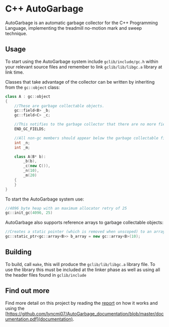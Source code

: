 # C++ AutoGarbage
AutoGarbage is an automatic garbage collector for the C++ Programming Language, implementing the treadmill no-motion mark and sweep technique.

## Usage

To start using the AutoGarbage system include `gclib/include/gc.h` within your relevant source files and remember to link `gclib/lib/libgc.a` library at link time.

Classes that take advantage of the collector can be written by inheriting from the `gc::object` class:

``` C++
class A : gc::object
{
    //These are garbage collectable objects.
    gc::field<B> _b;
    gc::field<C> _c;

    //This notifies to the garbage collector that there are no more fields in the object
    END_GC_FIELDS;

    //All non-gc members should appear below the garbage collectable fields
    int _n;
    int _m;

    class A(B* b):
        _b(b),
        _c(new C()),
        _n(10),
        _m(20)
    {
    }
}
```

To start the AutoGarbage system use:
``` C++
//4096 byte heap with an maximum allocator retry of 25
gc::init_gc(4096, 25)
```

AutoGarbage also supports reference arrays to garbage collectable objects:
``` C++
//Creates a static pointer (which is removed when unscoped) to an array
gc::static_ptr<gc::array<B>> b_array = new gc::array<B>(10);
```

## Building
To build, call `make`, this will produce the `gclib/lib/libgc.a` library file. To use the library this must be included at the linker phase
as well as using all the header files found in `gclib/include`

## Find out more
Find more detail on this project by reading the [report](https://github.com/lyncmi07/AutoGarbage_documentation/blob/master/report.pdf)
on how it works and using the [https://github.com/lyncmi07/AutoGarbage_documentation/blob/master/documentation.pdf](documentation).
